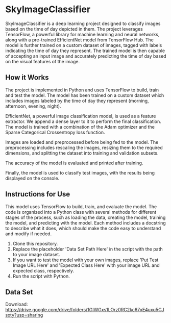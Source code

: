 # SkyImageClassifier

SkyImageClassifier is a deep learning project designed to classify images based on the time of day depicted in them. The project leverages TensorFlow, a powerful library for machine learning and neural networks, along with a pre-trained EfficientNet model from TensorFlow Hub. The model is further trained on a custom dataset of images, tagged with labels indicating the time of day they represent. The trained model is then capable of accepting an input image and accurately predicting the time of day based on the visual features of the image.
## How it Works

The project is implemented in Python and uses TensorFlow to build, train and test the model. The model has been trained on a custom dataset which includes images labeled by the time of day they represent (morning, afternoon, evening, night).

EfficientNet, a powerful image classification model, is used as a feature extractor. We append a dense layer to it to perform the final classification. The model is trained with a combination of the Adam optimizer and the Sparse Categorical Crossentropy loss function.

Images are loaded and preprocessed before being fed to the model. The preprocessing includes rescaling the images, resizing them to the required dimensions, and splitting the dataset into training and validation subsets.

The accuracy of the model is evaluated and printed after training.

Finally, the model is used to classify test images, with the results being displayed on the console.

## Instructions for Use

This model uses TensorFlow to build, train, and evaluate the model. The code is organized into a Python class with several methods for different stages of the process, such as loading the data, creating the model, training the model, and predicting with the model. Each method includes a docstring to describe what it does, which should make the code easy to understand and modify if needed.

1. Clone this repository.
2. Replace the placeholder 'Data Set Path Here' in the script with the path to your image dataset.
3. If you want to test the model with your own images, replace 'Put Test Image URL Here' and 'Expected Class Here' with your image URL and expected class, respectively.
4. Run the script with Python.

## Data Set
Download: https://drive.google.com/drive/folders/1GIWGxs1LOrz0RC2kc67xE4uxu5CJsxty?usp=sharing
